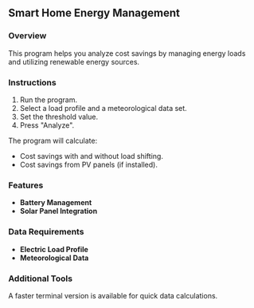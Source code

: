 ## Smart Home Energy Management

### Overview

This program helps you analyze cost savings by managing energy loads and utilizing renewable energy sources.

### Instructions

1. Run the program.
2. Select a load profile and a meteorological data set.
3. Set the threshold value.
4. Press "Analyze".

The program will calculate:
- Cost savings with and without load shifting.
- Cost savings from PV panels (if installed).

### Features

- **Battery Management**
- **Solar Panel Integration**

### Data Requirements

- **Electric Load Profile**
- **Meteorological Data**

### Additional Tools

A faster terminal version is available for quick data calculations.

